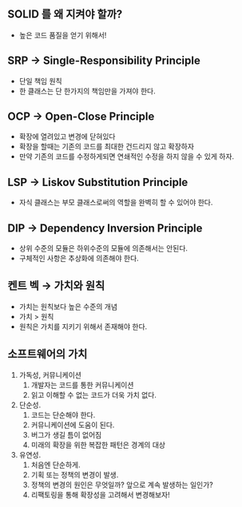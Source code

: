 ## SOLID 를 왜 지켜야 할까?

- 높은 코드 품질을 얻기 위해서!

## SRP → Single-Responsibility Principle

- 단일 책임 원칙
- 한 클래스는 단 한가지의 책임만을 가져야 한다.

## OCP → Open-Close Principle

- 확장에 열려있고 변경에 닫혀있다
- 확장을 할때는 기존의 코드를 최대한 건드리지 않고 확장하자
- 만약 기존의 코드를 수정하게되면 연쇄적인 수정을 하지 않을 수 있게 하자.

## LSP → Liskov Substitution Principle

- 자식 클래스는 부모 클래스로써의 역할을 완벽히 할 수 있어야 한다.

## DIP → Dependency Inversion Principle

- 상위 수준의 모듈은 하위수준의 모듈에 의존해서는 안된다.
- 구체적인 사항은 추상화에 의존해야 한다.

## 켄트 벡 → 가치와 원칙

- 가치는 원칙보다 높은 수준의 개념
- 가치 > 원칙
- 원칙은 가치를 지키기 위해서 존재해야 한다.

## 소프트웨어의 가치

1. 가독성, 커뮤니케이션
    1. 개발자는 코드를 통한 커뮤니케이션
    2. 읽고 이해할 수 없는 코드가 더욱 가치 없다.
2. 단순성.
    1. 코드는 단순해야 한다.
    2. 커뮤니케이션에 도움이 된다.
    3. 버그가 생길 틈이 없어짐
    4. 미래의 확장을 위한 복잡한 패턴은 경계의 대상
3. 유연성.
    1. 처음엔 단순하게.
    2. 기획 또는 정책의 변경이 발생.
    3. 정책의 변경의 원인은 무엇일까? 앞으로 계속 발생하는 일인가?
    4. 리팩토링을 통해 확장성을 고려해서 변경해보자!
